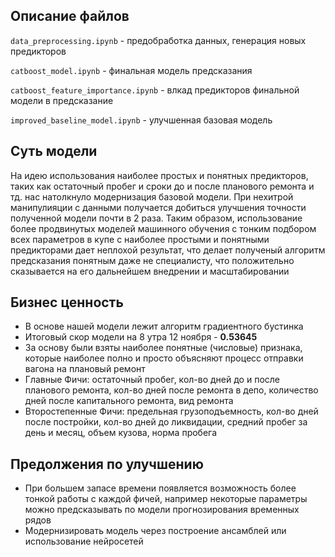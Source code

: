 ## Описание файлов

`data_preprocessing.ipynb` - предобработка данных, генерация новых предикторов

`catboost_model.ipynb` - финальная модель предсказания

`catboost_feature_importance.ipynb` - влкад предикторов финальной модели в предсказание

`improved_baseline_model.ipynb` - улучшенная базовая модель


## Cуть модели

На идею использования наиболее простых и понятных предикторов, таких как остаточный пробег и сроки до и после планового ремонта и тд. нас натолкнуло модернизация базовой модели. При нехитрой манипулияции с данными получается добиться улучшения точности полученной модели почти в 2 раза. Таким образом, использование более продвинутых моделей машинного обучения с тонким подбором всех параметров в купе с наиболее простыми и понятными предикторами дает неплохой результат, что делает полученый алгоритм предсказания понятным даже не специалисту, что положительно сказывается на его дальнейшем внедрении и масштабировании


## Бизнес ценность

* В основе нашей модели лежит алгоритм градиентного бустинка
* Итоговый скор модели на 8 утра 12 ноября - __0.53645__
* За основу были взяты наиболее понятные (числовые) признака, которые наиболее полно и просто объясняют процесс отправки вагона на плановый ремонт 
* Главные Фичи: остаточный пробег, кол-во дней до и после планового ремонта, кол-во дней после ремонта в депо, количество дней после капитального ремонта,  вид ремонта
* Второстепенные Фичи: предельная грузоподъемность, кол-во дней после постройки, кол-во дней до ликвидации, средний пробег за день и месяц, объем кузова, норма пробега


## Предолжения по улучшению

* При большем запасе времени появляется возможность более тонкой работы с каждой фичей, например некоторые параметры можно предсказывать по модели прогнозирования временных рядов
* Модернизировать модель через построение ансамблей или использование нейросетей